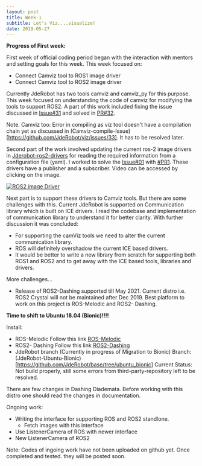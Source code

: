 ```yaml
---
layout: post
title: Week-1
subtitle: Let's Viz....visualize!
date: 2019-05-27
---
```


**Progress of First week:**

First week of official coding period began with the interaction with mentors and setting goals for this week. This week focused on:
* Connect Camviz tool to ROS1 image driver
* Connect Camviz tool to ROS2 image driver

Currently JdeRobot has two tools camviz and camviz_py for this purpose. 
This week focused on understanding the code of camviz for modifying the tools to support ROS2.
A part of this work included fixing the issue discussed in [Issue#31](https://github.com/JdeRobot/viz/issues/31) and solved in [PR#32](https://github.com/JdeRobot/viz/pull/32).

Note. Camviz too: Error in compiling as viz tool doesn't have a compilation chain yet as discussed in  (Camviz-compile-Issue)[https://github.com/JdeRobot/viz/issues/33]. It has to be resolved later.

Second part of the work involved updating the current ros-2 image drivers in [Jderobot-ros2-drivers](https://github.com/JdeRobot/ros2-drivers) for reading the required information from a configuration file (yaml). I worked to solve the [Issue#01](https://github.com/JdeRobot/ros2-drivers/issues/1) with [#PR1](https://github.com/JdeRobot/ros2-drivers/pull/4). 
These drivers have a publisher and a subscriber. Video can be accessed by clicking on the image.

[![ROS2 image Driver](https://www.youtube.com/watch?v=QzxCfA791Ns&feature=youtu.be/0.jpg)](https://www.youtube.com/watch?v=QzxCfA791Ns&feature=youtu.be "ROS2 image Driver ")


Next part is to support these drivers to Camviz tools. But there are some challenges with this. Current JdeRobot is supported on Communication library which is built on ICE drivers. 
I read the codebase and implementation of communication library to understand it for better clarity.
With further discussion it was concluded:
* For supporting the camViz tools we need to alter the current communication library.
* ROS will definitely overshadow the current ICE based drivers.
* It would be better to write a new library from scratch for supporting both ROS1 and ROS2 and to get away with the ICE based tools, libraries and drivers.

More challenges...
* Release of ROS2-Dashing supported till May 2021. Current distro i.e. ROS2 Crystal will not be maintained after Dec 2019. Best platform to work on this project is ROS-Melodic and ROS2- Dashing. 

**Time to shift to Ubuntu 18.04 (Bionic)!!!!**

Install:

* ROS-Melodic
Follow this link [ROS-Melodic](http://wiki.ros.org/melodic/Installation/Ubuntu)
* ROS2- Dashing 
Follow this link [ROS2-Dashing](https://index.ros.org/doc/ros2/Installation/Dashing/Linux-Install-Debians/)
* JdeRobot branch (Currently in progress of Migration to Bionic)
 Branch: (JdeRobot-Ubuntu-Bionic)[https://github.com/JdeRobot/base/tree/ubuntu_bionic] 
 Current Status: Not build properly, still some errors from third-party-repository left to be resolved.
  
There are few changes in Dashing Diademata. Before working with this distro one should read the changes in documentation.

Ongoing work:
* Writing the interface for supporting ROS and ROS2 standlone. 
  * Fetch images with this interface 
* Use ListenerCamera of ROS with newer interface
* New ListenerCamera of ROS2 

Note: Codes of ingoing work have not been uploaded on github yet. Once completed and tested. they will be posted soon.



